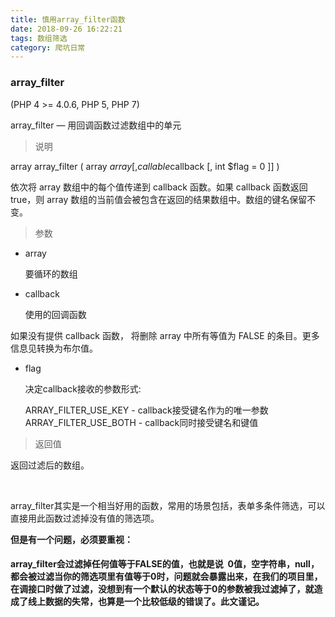 ```yaml
---
title: 慎用array_filter函数
date: 2018-09-26 16:22:21
tags: 数组筛选
category: 爬坑日常
---
```


### array_filter
(PHP 4 >= 4.0.6, PHP 5, PHP 7)

array_filter — 用回调函数过滤数组中的单元

> 说明

array array_filter ( array $array [, callable $callback [, int $flag = 0 ]] )


依次将 array 数组中的每个值传递到 callback 函数。如果 callback 函数返回 true，则 array 数组的当前值会被包含在返回的结果数组中。数组的键名保留不变。

> 参数
 

+ array

     要循环的数组

+ callback

     使用的回调函数

如果没有提供 callback 函数， 将删除 array 中所有等值为 FALSE 的条目。更多信息见转换为布尔值。

+ flag

    决定callback接收的参数形式:
    
    ARRAY_FILTER_USE_KEY - callback接受键名作为的唯一参数
    ARRAY_FILTER_USE_BOTH - callback同时接受键名和键值
> 返回值

返回过滤后的数组。

 

array_filter其实是一个相当好用的函数，常用的场景包括，表单多条件筛选，可以直接用此函数过滤掉没有值的筛选项。

**但是有一个问题，必须要重视：**

#### array_filter会过滤掉任何值等于FALSE的值，也就是说  0值，空字符串，null，都会被过滤当你的筛选项里有值等于0时，问题就会暴露出来，在我们的项目里，在调接口时做了过滤，没想到有一个默认的状态等于0的参数被我过滤掉了，就造成了线上数据的失常，也算是一个比较低级的错误了。此文谨记。